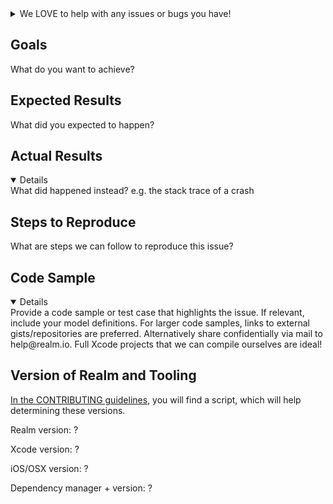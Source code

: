 <details><summary>
We LOVE to help with any issues or bugs you have!
</summary>
**Questions**: If you have questions about how to use Realm, ask on 
[StackOverflow](http://stackoverflow.com/questions/ask?tags=realm).
We monitor the `realm` tag.

**Feature Request**: Just fill in the first two sections below.

**Bugs**: To help you as fast as possible with an issue please describe your issue
and the steps you have taken to reproduce it in as many details as possible.

Thanks for helping us help you! :-)
</details>

## Goals

What do you want to achieve?

## Expected Results

What did you expected to happen?

## Actual Results

<details open>
What did happened instead?  
e.g. the stack trace of a crash
</details>

## Steps to Reproduce

What are steps we can follow to reproduce this issue?

## Code Sample

<details open>
Provide a code sample or test case that highlights the issue.
If relevant, include your model definitions.
For larger code samples, links to external gists/repositories are preferred.
Alternatively share confidentially via mail to help@realm.io.
Full Xcode projects that we can compile ourselves are ideal!
</details>

## Version of Realm and Tooling

[In the CONTRIBUTING guidelines](https://git.io/vgxJO), you will find a script,
which will help determining these versions.

Realm version: ?

Xcode version: ?

iOS/OSX version: ?

Dependency manager + version: ?
